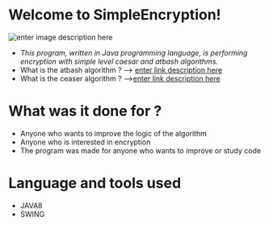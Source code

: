 # Welcome to SimpleEncryption!

  ![enter image description here](https://user-images.githubusercontent.com/39175076/47187257-0fb7c380-d33c-11e8-81f3-9eeb18e956ed.png)

 - *This program, written in Java programming language, is performing encryption with simple level caesar and atbash algorithms.*
 - What is the atbash algorithm ? --> [enter link description here](https://en.wikipedia.org/wiki/Atbash)
 - What is the ceaser algorithm ? -->[enter link description here](https://en.wikipedia.org/wiki/Caesar_cipher)


# What was it done for ?

 - Anyone who wants to improve the logic of the algorithm
 - Anyone who is interested in encryption
 - The program was made for anyone who wants to improve or study code
 
# Language and tools used
 - JAVA8
 - SWING
 

 
